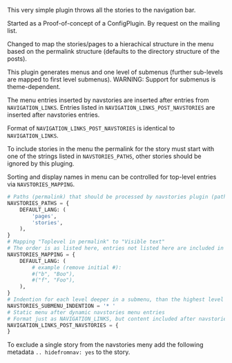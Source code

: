 This very simple plugin throws all the stories to the navigation bar.

Started as a Proof-of-concept of a ConfigPlugin.  By request on the mailing list.

Changed to map the stories/pages to a hierachical structure in the menu
based on the permalink structure (defaults to the directory structure
of the posts).

This plugin generates menus and one level of submenus (further sub-levels are mapped to first level submenus).
WARNING: Support for submenus is theme-dependent.

The menu entries inserted by navstories are inserted after entries from `NAVIGATION_LINKS`.
Entries listed in `NAVIGATION_LINKS_POST_NAVSTORIES` are inserted after navstories entries.

Format of `NAVIGATION_LINKS_POST_NAVSTORIES` is identical to `NAVIGATION_LINKS`.

To include stories in the menu the permalink for the story must start with one of the strings listed in
`NAVSTORIES_PATHS`, other stories should be ignored by this pluging.

Sorting and display names in menu can be controlled for top-level entries via `NAVSTORIES_MAPPING`.

```python
# Paths (permalink) that should be processed by navstories plugin (path starting with /<variable>/, <variable> can contain /, e.g.: stories/b
NAVSTORIES_PATHS = {
    DEFAULT_LANG: (
        'pages',
        'stories',
    ),
}
# Mapping "Toplevel in permalink" to "Visible text"
# The order is as listed here, entries not listed here are included in the end, with the top level of the permalink as text
NAVSTORIES_MAPPING = {
    DEFAULT_LANG: (
        # example (remove initial #):
        #("b", "Boo"),
        #("f", "Foo"),
    ),
}
# Indention for each level deeper in a submenu, than the highest level in that submenu, the submenu is flat, so it is only the menu text there are indented
NAVSTORIES_SUBMENU_INDENTION = '* '
# Static menu after dynamic navstories menu entries
# Format just as NAVIGATION_LINKS, but content included after navstories entries
NAVIGATION_LINKS_POST_NAVSTORIES = {
}
```

To exclude a single story from the navstories meny add the following
metadata `.. hidefromnav: yes` to the story.



